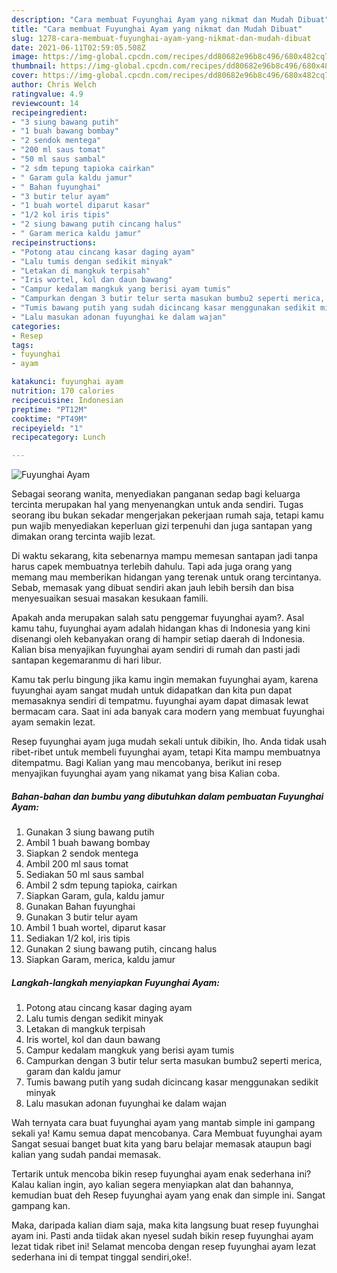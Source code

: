 ```yaml
---
description: "Cara membuat Fuyunghai Ayam yang nikmat dan Mudah Dibuat"
title: "Cara membuat Fuyunghai Ayam yang nikmat dan Mudah Dibuat"
slug: 1278-cara-membuat-fuyunghai-ayam-yang-nikmat-dan-mudah-dibuat
date: 2021-06-11T02:59:05.508Z
image: https://img-global.cpcdn.com/recipes/dd80682e96b8c496/680x482cq70/fuyunghai-ayam-foto-resep-utama.jpg
thumbnail: https://img-global.cpcdn.com/recipes/dd80682e96b8c496/680x482cq70/fuyunghai-ayam-foto-resep-utama.jpg
cover: https://img-global.cpcdn.com/recipes/dd80682e96b8c496/680x482cq70/fuyunghai-ayam-foto-resep-utama.jpg
author: Chris Welch
ratingvalue: 4.9
reviewcount: 14
recipeingredient:
- "3 siung bawang putih"
- "1 buah bawang bombay"
- "2 sendok mentega"
- "200 ml saus tomat"
- "50 ml saus sambal"
- "2 sdm tepung tapioka cairkan"
- " Garam gula kaldu jamur"
- " Bahan fuyunghai"
- "3 butir telur ayam"
- "1 buah wortel diparut kasar"
- "1/2 kol iris tipis"
- "2 siung bawang putih cincang halus"
- " Garam merica kaldu jamur"
recipeinstructions:
- "Potong atau cincang kasar daging ayam"
- "Lalu tumis dengan sedikit minyak"
- "Letakan di mangkuk terpisah"
- "Iris wortel, kol dan daun bawang"
- "Campur kedalam mangkuk yang berisi ayam tumis"
- "Campurkan dengan 3 butir telur serta masukan bumbu2 seperti merica, garam dan kaldu jamur"
- "Tumis bawang putih yang sudah dicincang kasar menggunakan sedikit minyak"
- "Lalu masukan adonan fuyunghai ke dalam wajan"
categories:
- Resep
tags:
- fuyunghai
- ayam

katakunci: fuyunghai ayam 
nutrition: 170 calories
recipecuisine: Indonesian
preptime: "PT12M"
cooktime: "PT49M"
recipeyield: "1"
recipecategory: Lunch

---
```



![Fuyunghai Ayam](https://img-global.cpcdn.com/recipes/dd80682e96b8c496/680x482cq70/fuyunghai-ayam-foto-resep-utama.jpg)

Sebagai seorang wanita, menyediakan panganan sedap bagi keluarga tercinta merupakan hal yang menyenangkan untuk anda sendiri. Tugas seorang ibu bukan sekadar mengerjakan pekerjaan rumah saja, tetapi kamu pun wajib menyediakan keperluan gizi terpenuhi dan juga santapan yang dimakan orang tercinta wajib lezat.

Di waktu  sekarang, kita sebenarnya mampu memesan santapan jadi tanpa harus capek membuatnya terlebih dahulu. Tapi ada juga orang yang memang mau memberikan hidangan yang terenak untuk orang tercintanya. Sebab, memasak yang dibuat sendiri akan jauh lebih bersih dan bisa menyesuaikan sesuai masakan kesukaan famili. 



Apakah anda merupakan salah satu penggemar fuyunghai ayam?. Asal kamu tahu, fuyunghai ayam adalah hidangan khas di Indonesia yang kini disenangi oleh kebanyakan orang di hampir setiap daerah di Indonesia. Kalian bisa menyajikan fuyunghai ayam sendiri di rumah dan pasti jadi santapan kegemaranmu di hari libur.

Kamu tak perlu bingung jika kamu ingin memakan fuyunghai ayam, karena fuyunghai ayam sangat mudah untuk didapatkan dan kita pun dapat memasaknya sendiri di tempatmu. fuyunghai ayam dapat dimasak lewat bermacam cara. Saat ini ada banyak cara modern yang membuat fuyunghai ayam semakin lezat.

Resep fuyunghai ayam juga mudah sekali untuk dibikin, lho. Anda tidak usah ribet-ribet untuk membeli fuyunghai ayam, tetapi Kita mampu membuatnya ditempatmu. Bagi Kalian yang mau mencobanya, berikut ini resep menyajikan fuyunghai ayam yang nikamat yang bisa Kalian coba.

<!--inarticleads1-->

##### Bahan-bahan dan bumbu yang dibutuhkan dalam pembuatan Fuyunghai Ayam:

1. Gunakan 3 siung bawang putih
1. Ambil 1 buah bawang bombay
1. Siapkan 2 sendok mentega
1. Ambil 200 ml saus tomat
1. Sediakan 50 ml saus sambal
1. Ambil 2 sdm tepung tapioka, cairkan
1. Siapkan  Garam, gula, kaldu jamur
1. Gunakan  Bahan fuyunghai
1. Gunakan 3 butir telur ayam
1. Ambil 1 buah wortel, diparut kasar
1. Sediakan 1/2 kol, iris tipis
1. Gunakan 2 siung bawang putih, cincang halus
1. Siapkan  Garam, merica, kaldu jamur




<!--inarticleads2-->

##### Langkah-langkah menyiapkan Fuyunghai Ayam:

1. Potong atau cincang kasar daging ayam
1. Lalu tumis dengan sedikit minyak
1. Letakan di mangkuk terpisah
1. Iris wortel, kol dan daun bawang
1. Campur kedalam mangkuk yang berisi ayam tumis
1. Campurkan dengan 3 butir telur serta masukan bumbu2 seperti merica, garam dan kaldu jamur
1. Tumis bawang putih yang sudah dicincang kasar menggunakan sedikit minyak
1. Lalu masukan adonan fuyunghai ke dalam wajan




Wah ternyata cara buat fuyunghai ayam yang mantab simple ini gampang sekali ya! Kamu semua dapat mencobanya. Cara Membuat fuyunghai ayam Sangat sesuai banget buat kita yang baru belajar memasak ataupun bagi kalian yang sudah pandai memasak.

Tertarik untuk mencoba bikin resep fuyunghai ayam enak sederhana ini? Kalau kalian ingin, ayo kalian segera menyiapkan alat dan bahannya, kemudian buat deh Resep fuyunghai ayam yang enak dan simple ini. Sangat gampang kan. 

Maka, daripada kalian diam saja, maka kita langsung buat resep fuyunghai ayam ini. Pasti anda tiidak akan nyesel sudah bikin resep fuyunghai ayam lezat tidak ribet ini! Selamat mencoba dengan resep fuyunghai ayam lezat sederhana ini di tempat tinggal sendiri,oke!.

